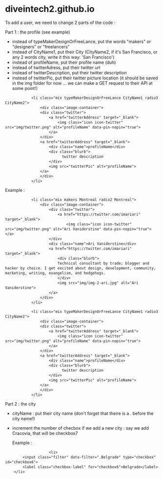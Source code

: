# diveintech2.github.io

To add a user, we need to change 2 parts of the code : 

Part 1 : the profile (see example)
  - instead of typeMakerDesignOrFreeLance, put the words "makers" or "designers" or "freelancers"
  - instead of CityName1, put their City (CityName2, if it's San Francisco, or any 2 words city, write it this way: 'San Francisco')
  - instead of profileName, put their profile name (duh)
  - instead of twitterAdress, put their twitter url
  - instead of twitterDescription, put their twitter description
  - instead of twitterPic, put their twitter picture location (it should be saved in the img folder for now ... we can make a GET request to their API at some point!)

<!-- profile name -->
				<li class="mix typeMakerDesignOrFreeLance CityName1 radio3 CityName2">
                    <div class="image-container">
                    <div class="twitter">
                        <a href="twitterAddress" target="_blank">
                            <img class="icon icon-twitter" src="img/twitter.png" alt="profileName" data-pin-nopin="true">
                        </a>
                    </div>
                    <a href="twitterAddress" target="_blank">
                        <div class="name">profileName</div>
                        <div class="blurb">
                              twitter description
                        </div>
                        <img src="twitterPic" alt="profileName">
                    </a>
                    </div>
                </li>

Example :

<!-- Ari Vaniderstine -->
				<li class="mix makers Montreal radio2 Montreal">
                    <div class="image-container">
                        <div class="twitter">
                            <a href="https://twitter.com/imariari" target="_blank">
                                <img class="icon icon-twitter" src="img/twitter.png" alt="Ari Vaniderstine" data-pin-nopin="true"></a>
                        </div>
                        <div class="name">Ari Vaniderstine</div>
                        <a href="https://twitter.com/imariari" target="_blank">
                            <div class="blurb">
                            Technical consultant by trade; blogger and hacker by choice. I get excited about design, development, community, marketing, writing, evangelism, and hedgehogs.                   
                            </div>
                            <img src="img/img-2-ari.jpg" alt="Ari Vaniderstine">
                        </a>
                    </div>
                </li>


<!-- example -->
				<li class="mix typeMakerDesignOrFreeLance CityName1 radio3 CityName2">
                    <div class="image-container">
                    <div class="twitter">
                        <a href="twitterAddress" target="_blank">
                            <img class="icon icon-twitter" src="img/twitter.png" alt="profileName" data-pin-nopin="true">
                        </a>
                    </div>
                    <a href="twitterAddress" target="_blank">
                        <div class="name">profileName</div>
                        <div class="blurb">
                              twitter description
                        </div>
                        <img src="twitterPic" alt="profileName">
                    </a>
                    </div>
                </li>
                
Part 2 : the city
  - cityName : put their city name (don't forget that theire is a . before the city name!)
  - increment the number of checbox if we add a new city : say we add Cracovia, that will be checkbox7
						
	Example : 

<!-- city name -->
	        			<li>
			<input class="filter" data-filter=".Belgrade" type="checkbox" id="checkbox6">
			<label class="checkbox-label" for="checkbox6">Belgrade</label>
		</li>

                
                
